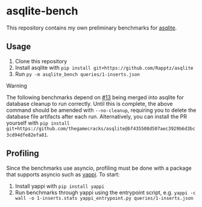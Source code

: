 # asqlite-bench

This repository contains my own preliminary benchmarks for [asqlite].

## Usage

1. Clone this repository
2. Install asqlite with `pip install git+https://github.com/Rapptz/asqlite`
3. Run `py -m asqlite_bench queries/1-inserts.json`

> [!WARNING]
>
> The following benchmarks depend on [#13](https://github.com/Rapptz/asqlite/pull/13)
> being merged into asqlite for database cleanup to run correctly.
> Until this is complete, the above command should be amended with `--no-cleanup`,
> requiring you to delete the database file artifacts after each run.
> Alternatively, you can install the PR yourself with
> `pip install git+https://github.com/thegamecracks/asqlite@bf435508d507aec3929b6d3bc3cd94dfe82efa81`.

## Profiling

Since the benchmarks use asyncio, profiling must be done with a package
that supports asyncio such as [yappi]. To start:

1. Install yappi with `pip install yappi`
2. Run benchmarks through yappi using the entrypoint script, e.g.
   `yappi -c wall -o 1-inserts.stats yappi_entrypoint.py queries/1-inserts.json`

[asqlite]: https://github.com/Rapptz/asqlite
[yappi]: https://github.com/sumerc/yappi
